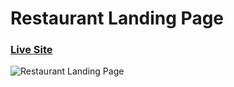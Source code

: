 # Restaurant Landing Page
### [Live Site](https://gericht-restaurant-inky.vercel.app/)

![Restaurant Landing Page](https://i.ibb.co/5jxBKpw/image.png)
